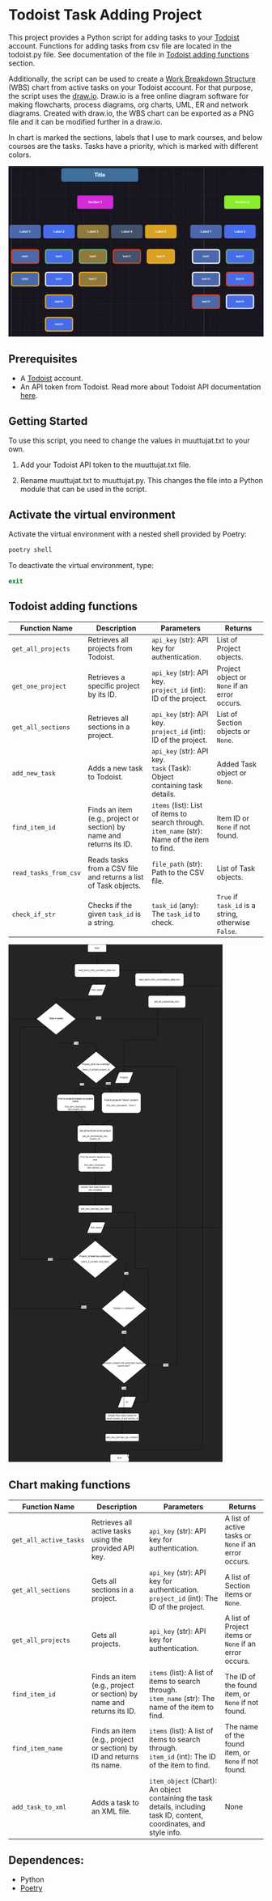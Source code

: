 # Todoist Task Adding Project

This project provides a Python script for adding tasks to your [Todoist](https://todoist.com) account. Functions for adding tasks from csv file are located in the todoist.py file. See documentation of the file in [Todoist adding functions](#todoist-adding-functions) section.

Additionally, the script can be used to create a [Work Breakdown Structure](https://en.wikipedia.org/wiki/Work_breakdown_structure) (WBS) chart from active tasks on your Todoist account. For that purpose, the script uses the [draw.io](https://www.drawio.com/). Draw.io is a free online diagram software for making flowcharts, process diagrams, org charts, UML, ER and network diagrams. Created with draw.io, the WBS chart can be exported as a PNG file and it can be modified further in a draw.io. 

In chart is marked the sections, labels that I use to mark courses, and below courses are the tasks. Tasks have a priority, which is marked with different colors. 

![chart](wbs_chart.PNG)

## Prerequisites

- A [Todoist](https://todoist.com) account.
- An API token from Todoist. Read more about Todoist API documentation [here](https://developer.todoist.com/rest/v2#overview).

## Getting Started

To use this script, you need to change the values in muuttujat.txt to your own.

1. Add your Todoist API token to the muuttujat.txt file.

2. Rename muuttujat.txt to muuttujat.py. This changes the file into a Python module that can be used in the script.

## Activate the virtual environment

Activate the virtual environment with a nested shell provided by Poetry:

```powershell
poetry shell
```

To deactivate the virtual environment, type:

```powershell
exit
```

## Todoist adding functions

| Function Name            | Description                                         | Parameters                                                    | Returns                                        |
|--------------------------|-----------------------------------------------------|---------------------------------------------------------------|------------------------------------------------|
| `get_all_projects`       | Retrieves all projects from Todoist.                | `api_key` (str): API key for authentication.                  | List of Project objects.                       |
| `get_one_project`        | Retrieves a specific project by its ID.             | `api_key` (str): API key.<br>`project_id` (int): ID of the project. | Project object or `None` if an error occurs.   |
| `get_all_sections`       | Retrieves all sections in a project.                | `api_key` (str): API key.<br>`project_id` (int): ID of the project. | List of Section objects or `None`.             |
| `add_new_task`           | Adds a new task to Todoist.                         | `api_key` (str): API key.<br>`task` (Task): Object containing task details. | Added Task object or `None`.                   |
| `find_item_id`           | Finds an item (e.g., project or section) by name and returns its ID. | `items` (list): List of items to search through.<br>`item_name` (str): Name of the item to find. | Item ID or `None` if not found.                |
| `read_tasks_from_csv`    | Reads tasks from a CSV file and returns a list of Task objects. | `file_path` (str): Path to the CSV file.                     | List of Task objects.                          |
| `check_if_str`           | Checks if the given `task_id` is a string.          | `task_id` (any): The `task_id` to check.                      | `True` if `task_id` is a string, otherwise `False`. |

![diagram](diagram.drawio.png)


## Chart making functions

| Function Name          | Description                                         | Parameters                                                                                                              | Returns                                             |
|------------------------|-----------------------------------------------------|-------------------------------------------------------------------------------------------------------------------------|-----------------------------------------------------|
| `get_all_active_tasks` | Retrieves all active tasks using the provided API key. | `api_key` (str): API key for authentication.                                                       | A list of active tasks or `None` if an error occurs. |
| `get_all_sections`     | Gets all sections in a project.                       | `api_key` (str): API key for authentication.<br>`project_id` (int): The ID of the project.                   | A list of Section items or `None`.                   |
| `get_all_projects`     | Gets all projects.                                    | `api_key` (str): API key for authentication.                                                                 | A list of Project items or `None` if an error occurs.|
| `find_item_id`         | Finds an item (e.g., project or section) by name and returns its ID. | `items` (list): A list of items to search through.<br>`item_name` (str): The name of the item to find. | The ID of the found item, or `None` if not found.    |
| `find_item_name`       | Finds an item (e.g., project or section) by ID and returns its name. | `items` (list): A list of items to search through.<br>`item_id` (int): The ID of the item to find.     | The name of the found item, or `None` if not found.  |
| `add_task_to_xml`      | Adds a task to an XML file.                           | `item_object` (Chart): An object containing the task details, including task ID, content, coordinates, and style info.| None                                                |


## Dependences:

- Python
- [Poetry](https://python-poetry.org/docs/)